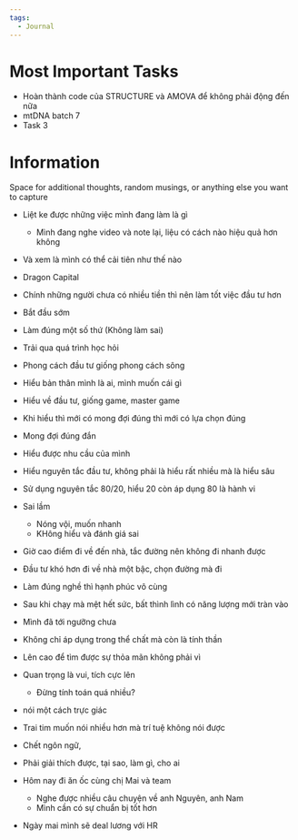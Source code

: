 ```yaml
---
tags:
  - Journal
---
```

# Most Important Tasks

- Hoàn thành code của STRUCTURE và AMOVA để không phải động đến nữa
- mtDNA batch 7
- Task 3

# Information

Space for additional thoughts, random musings, or anything else you want to capture

- Liệt ke được những việc mình đang làm là gì
	- Mình đang nghe video và note lại, liệu có cách nào hiệu quả hơn không
- Và xem là mình có thể cải tiên như thế nào

- Dragon Capital
- Chính những người chưa có nhiều tiền thì nên làm tốt việc đầu tư hơn
- Bắt đầu sớm
- Làm đúng một số thứ (Không làm sai)
- Trải qua quá trình học hỏi
- Phong cách đầu tư giống phong cách sông
- Hiểu bản thân mình là ai, mình muốn cái gì
- Hiểu về đầu tư, giống game, master game
- Khi hiểu thì mới có mong đợi đúng thì mới có lựa chọn đúng
- Mong đợi đúng đắn
- Hiểu được nhu cầu của mình
- Hiểu nguyên tắc đầu tư, không phải là hiểu rất nhiều mà là hiểu sâu
- Sử dụng nguyên tắc 80/20, hiểu 20 còn áp dụng 80 là hành vi

- Sai lầm
	- Nóng vội, muốn nhanh
	- KHông hiểu và đánh giá sai

- Giờ cao điểm đi về đến nhà, tắc đường nên không đi nhanh được
- Đầu tư khó hơn đi về nhà một bậc, chọn đường mà đi 

- Làm đúng nghề thì hạnh phúc vô cùng
- Sau khi chạy mà mệt hết sức, bất thình lình có năng lượng mới tràn vào
- Mình đã tới ngưỡng chưa
- Không chỉ áp dụng trong thể chất mà còn là tính thần 

- Lên cao để tìm được sự thỏa mãn không phải vì 

- Quan trọng là vui, tích cực lên
	- Đừng tính toán quá nhiều?
- nói một cách trực giác
- Trai tim muốn nói nhiều hơn mà trí tuệ không nói được
- Chết ngôn ngữ,
- Phải giải thích được, tại sao, làm gì, cho ai

- Hôm nay đi ăn ốc cùng chị Mai và team
	- Nghe được nhiều câu chuyện về anh Nguyên, anh Nam
	- Mình cần có sự chuẩn bị tốt hơn
- Ngày mai mình sẽ deal lương với HR
